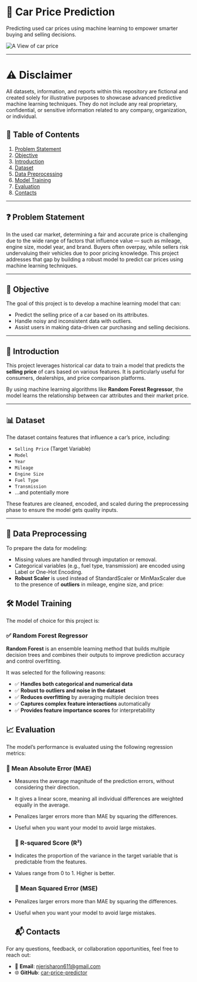 # 🚗 Car Price Prediction

 Predicting used car prices using machine learning to empower smarter buying and selling decisions.

 ![A View of car price](https://cf-img-a-in.tosshub.com/sites/visualstory/stories/2023_05/story_33857/assets/4.jpeg?time=1683368017)


---

# ⚠️ Disclaimer
All datasets, information, and reports within this repository are fictional and created solely for illustrative purposes to showcase advanced predictive machine learning techniques. They do not include any real proprietary, confidential, or sensitive information related to any company, organization, or individual.


## 📑 Table of Contents

1. [Problem Statement](#problem-statement)  
2. [Objective](#objective)  
3. [Introduction](#introduction)  
4. [Dataset](#dataset)  
5. [Data Preprocessing](#data-preprocessing)  
6. [Model Training](#model-training)  
7. [Evaluation](#evaluation)  
8. [Contacts](#contacts)

---

## ❓ Problem Statement

In the used car market, determining a fair and accurate price is challenging due to the wide range of factors that influence value — such as mileage, engine size, model year, and brand. Buyers often overpay, while sellers risk undervaluing their vehicles due to poor pricing knowledge. This project addresses that gap by building a robust model to predict car prices using machine learning techniques.

---

## 🎯 Objective

The goal of this project is to develop a machine learning model that can:

- Predict the selling price of a car based on its attributes.
- Handle noisy and inconsistent data with outliers.
- Assist users in making data-driven car purchasing and selling decisions.

---

## 📘 Introduction

This project leverages historical car data to train a model that predicts the **selling price** of cars based on various features. It is particularly useful for consumers, dealerships, and price comparison platforms.

By using machine learning algorithms like **Random Forest Regressor**, the model learns the relationship between car attributes and their market price.

---

## 📊 Dataset

The dataset contains features that influence a car’s price, including:

- `Selling Price` (Target Variable)
- `Model`
- `Year`
- `Mileage`
- `Engine Size`
- `Fuel Type`
- `Transmission`
- ...and potentially more

These features are cleaned, encoded, and scaled during the preprocessing phase to ensure the model gets quality inputs.

---

## 🧹 Data Preprocessing

To prepare the data for modeling:

- Missing values are handled through imputation or removal.
- Categorical variables (e.g., fuel type, transmission) are encoded using Label or One-Hot Encoding.
- **Robust Scaler** is used instead of StandardScaler or MinMaxScaler due to the presence of **outliers** in mileage, engine size, and price:

## 🛠️ Model Training

The model of choice for this project is:

### ✅ Random Forest Regressor

**Random Forest** is an ensemble learning method that builds multiple decision trees and combines their outputs to improve prediction accuracy and control overfitting.

It was selected for the following reasons:

- ✅ **Handles both categorical and numerical data**  
- ✅ **Robust to outliers and noise in the dataset**  
- ✅ **Reduces overfitting** by averaging multiple decision trees  
- ✅ **Captures complex feature interactions** automatically  
- ✅ **Provides feature importance scores** for interpretability  

## 📈 Evaluation

The model’s performance is evaluated using the following regression metrics:

### 📌 Mean Absolute Error (MAE)

- Measures the average magnitude of the prediction errors, without considering their direction.
- It gives a linear score, meaning all individual differences are weighted equally in the average.

- Penalizes larger errors more than MAE by squaring the differences.
- Useful when you want your model to avoid large mistakes.

  ### 📌 R-squared Score (R²)

- Indicates the proportion of the variance in the target variable that is predictable from the features.
- Values range from 0 to 1. Higher is better.

  ### 📌 Mean Squared Error (MSE)

- Penalizes larger errors more than MAE by squaring the differences.
- Useful when you want your model to avoid large mistakes.

  ## 📬 Contacts

For any questions, feedback, or collaboration opportunities, feel free to reach out:

- 📧 **Email**: [njerisharon611@gmail.com](njerisharon611@gmail.com)  
- 🌐 **GitHub**: [car-price-predictor](https://github.com/8Sharon/Car-Price-Prediction)




